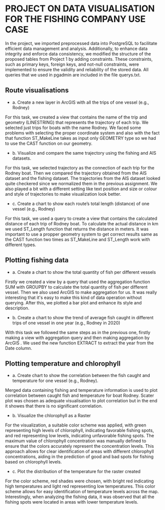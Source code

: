 # PROJECT ON DATA VISUALISATION FOR THE FISHING COMPANY USE CASE  

In the project, we imported preprocessed data into PostgreSQL to facilitate efficient data management and analysis. Additionally, to enhance data integrity and enforce data consistency, we modified the structure of the proposed tables from Project 1 by adding constraints. These constraints, such as primary keys, foreign keys, and not-null constraints, were implemented to ensure the validity and reliability of the stored data. All queries that we used in pgadmin are included in the file querys.txt.

## Route visualisations

- a. Create a new layer in ArcGIS with all the trips of one vessel (e.g., Rodney) 

For this task, we created a view that contains the name of the trip and geometry (LINESTRING) that represents the trajectory of each trip. We selected just trips for boats with the name Rodney. We faced some problems with selecting the proper coordinate system and also with the fact that function ST_MakeLine takes as input only GEOMETRY type so we had to use the CAST function on our geometry.

- b. Visualize and compare the same trajectory using the fishing and AIS datasets.

For this task, we selected trajectory as the connection of each trip for the Rodney boat. Then we compared the trajectory obtained from the AIS dataset and the fishing dataset. The trajectories from the AIS dataset looked quite checkered since we normalized them in the previous assignment. We also played a bit with a different setting like text position and size or colour and style of trajectories to make visualization look better. 

- c. Create a chart to show each route’s total length (distance) of one vessel (e.g., Rodney) 

For this task, we used a query to create a view that contains the calculated distance of each trip of Rodney boat. To calculate the actual distance in km we used ST_Length function that returns the distance in meters. It was important to use a propper geometry system to get correct results same as the CAST function two times as ST_MakeLine and ST_Length work with different types.

## Plotting fishing data

- a. Create a chart to show the total quantity of fish per different vessels

Firstly we created a view by a query that used the aggregation function SUM with GROUPBY to calculate the total quantity of fish per different vessel. Then we also used ArcGIS to make aggregation for us. It was really interesting that it's easy to make this kind of data operation without querying. After this, we plotted a bar plot and enhance its style and description.

- b. Create a chart to show the trend of average fish caught in different trips of one vessel in one year (e.g., Rodney in 2020) 

With this task we followed the same steps as in the previous one, firstly making a view with aggregation query and then making aggregation by ArcGIS . We used the new function EXTRACT to extract the year from the Date column. 


## Plotting temperature and chlorophyll

- a. Create chart to show the correlation between the fish caught and temperature for one vessel (e.g., Rodney).

Merged data containing fishing and temperature information is used to plot correlation between caught fish and temperature for boat Rodney. Scater plot was chosen as adequate visualisation to plot correlation but in the end it showes that there is no significant correlation. 

- b. Visualize the chlorophyll as a Raster

For the visualization, a suitable color scheme was applied, with green representing high levels of chlorophyll, indicating favorable fishing spots, and red representing low levels, indicating unfavorable fishing spots. The maximum value of chlorophyll concentration was manually defined to ensure that the colors accurately represent the concentration levels.
This approach allows for clear identification of areas with different chlorophyll concentrations, aiding in the prediction of good and bad spots for fishing based on chlorophyll levels.

- c. Plot the distribution of the temperature for the raster created

For the color scheme, red shades were chosen, with bright red indicating high temperatures and light red representing low temperatures. This color scheme allows for easy identification of temperature levels across the map.
Interestingly, when analyzing the fishing data, it was observed that all the fishing spots were located in areas with lower temperature levels.
